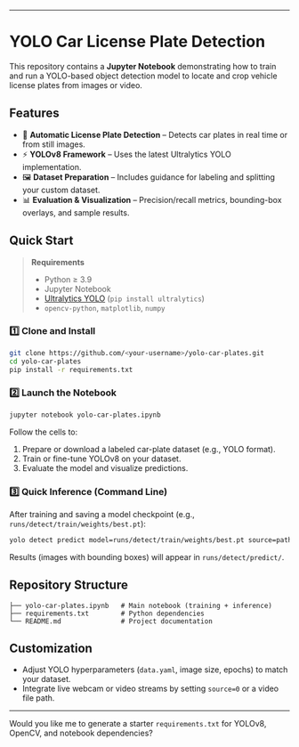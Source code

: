 


---

# YOLO Car License Plate Detection

This repository contains a **Jupyter Notebook** demonstrating how to train and run a YOLO-based object detection model to locate and crop vehicle license plates from images or video.

## Features

* 🚗 **Automatic License Plate Detection** – Detects car plates in real time or from still images.
* ⚡ **YOLOv8 Framework** – Uses the latest Ultralytics YOLO implementation.
* 🖼 **Dataset Preparation** – Includes guidance for labeling and splitting your custom dataset.
* 📊 **Evaluation & Visualization** – Precision/recall metrics, bounding-box overlays, and sample results.

## Quick Start

> **Requirements**
>
> * Python ≥ 3.9
> * Jupyter Notebook
> * [Ultralytics YOLO](https://docs.ultralytics.com/) (`pip install ultralytics`)
> * `opencv-python`, `matplotlib`, `numpy`

### 1️⃣ Clone and Install

```bash
git clone https://github.com/<your-username>/yolo-car-plates.git
cd yolo-car-plates
pip install -r requirements.txt
```

### 2️⃣ Launch the Notebook

```bash
jupyter notebook yolo-car-plates.ipynb
```

Follow the cells to:

1. Prepare or download a labeled car-plate dataset (e.g., YOLO format).
2. Train or fine-tune YOLOv8 on your dataset.
3. Evaluate the model and visualize predictions.

### 3️⃣ Quick Inference (Command Line)

After training and saving a model checkpoint (e.g., `runs/detect/train/weights/best.pt`):

```bash
yolo detect predict model=runs/detect/train/weights/best.pt source=path/to/test_image.jpg
```

Results (images with bounding boxes) will appear in `runs/detect/predict/`.

## Repository Structure

```
├── yolo-car-plates.ipynb   # Main notebook (training + inference)
├── requirements.txt        # Python dependencies
└── README.md               # Project documentation
```

## Customization

* Adjust YOLO hyperparameters (`data.yaml`, image size, epochs) to match your dataset.
* Integrate live webcam or video streams by setting `source=0` or a video file path.

---

Would you like me to generate a starter `requirements.txt` for YOLOv8, OpenCV, and notebook dependencies?
